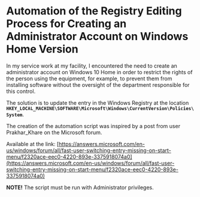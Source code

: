# Automation of the Registry Editing Process for Creating an Administrator Account on Windows Home Version

In my service work at my facility, I encountered the need to create an administrator account on Windows 10 Home in order to restrict the rights of the person using the equipment, for example, to prevent them from installing software without the oversight of the department responsible for this control.

The solution is to update the entry in the Windows Registry at the location **`HKEY_LOCAL_MACHINE\SOFTWARE\Microsoft\Windows\CurrentVersion\Policies\System`**.

The creation of the automation script was inspired by a post from user Prakhar_Khare on the Microsoft forum.

Available at the link: [https://answers.microsoft.com/en-us/windows/forum/all/fast-user-switching-entry-missing-on-start-menu/f2320ace-eec0-4220-893e-3375918074a0](https://answers.microsoft.com/en-us/windows/forum/all/fast-user-switching-entry-missing-on-start-menu/f2320ace-eec0-4220-893e-3375918074a0)

**NOTE!** The script must be run with Administrator privileges.